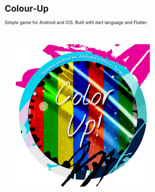 # Colour-Up
Simple game for Android and IOS. Built with dart language and Flutter.

<br/>
<br/>
<p align="center">
  <img src="https://github.com/MortuusestChe/Colour-Up-Game/blob/main/Colour%20Up/assets/icon/icon.png">
</p>
